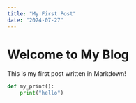 ```yaml
---
title: "My First Post"
date: "2024-07-27"
---
```


# Welcome to My Blog

This is my first post written in Markdown!

```python
def my_print():
    print("hello")
```
